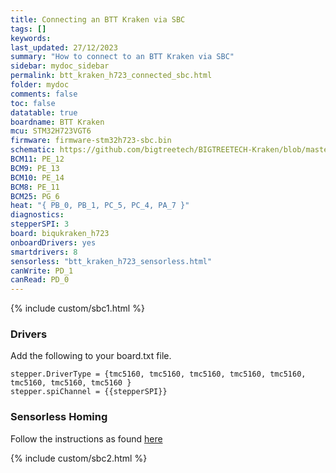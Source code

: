 ```yaml
---
title: Connecting an BTT Kraken via SBC
tags: []
keywords: 
last_updated: 27/12/2023
summary: "How to connect to an BTT Kraken via SBC"
sidebar: mydoc_sidebar
permalink: btt_kraken_h723_connected_sbc.html
folder: mydoc
comments: false
toc: false
datatable: true
boardname: BTT Kraken
mcu: STM32H723VGT6
firmware: firmware-stm32h723-sbc.bin
schematic: https://github.com/bigtreetech/BIGTREETECH-Kraken/blob/master/Hardware/BIGTREETECH%20Kraken%20V1.0-SCH.pdf
BCM11: PE_12
BCM9: PE_13
BCM10: PE_14
BCM8: PE_11
BCM25: PG_6
heat: "{ PB_0, PB_1, PC_5, PC_4, PA_7 }"
diagnostics: 
stepperSPI: 3
board: biqukraken_h723
onboardDrivers: yes
smartdrivers: 8
sensorless: "btt_kraken_h723_sensorless.html"
canWrite: PD_1
canRead: PD_0
---
```


{% include custom/sbc1.html %}

### Drivers

Add the following to your board.txt file.

```text
stepper.DriverType = {tmc5160, tmc5160, tmc5160, tmc5160, tmc5160, tmc5160, tmc5160, tmc5160 }
stepper.spiChannel = {{stepperSPI}}
```

### Sensorless Homing

Follow the instructions as found [here]({{sensorless}})

{% include custom/sbc2.html %}
